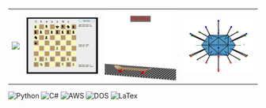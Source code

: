 
<table>
<tr>
<td>
  
<a href="https://shellywell123.github.io/Grind-Boy/build/web/index.html">
  <img src="https://github.com/Shellywell123/Grind-Boy/blob/GB-Studio-3.1/assets/screenshots/DemoV1.1.gif" width="175" />
</a>
  
</pre>
</td>
<td>
  
<a href="https://shellywell123.github.io/Grind-Boy/build/web/index.html">
  <img src="https://github.com/Shellywell123/ChessNut/blob/Master/assets/screenshots/capture01.gif" width="175" />
</a>
  
</pre>
</td>
<td>

<a href="https://github.com/Shellywell123/SKanimATE">
  <img src="https://github.com/Shellywell123/SKanimATE/blob/master/Images/gifs/Hardflip.gif" width="175" />
  <!--
   //<img src="https://github.com/Shellywell123/Skate-3-Texture-Tools/blob/main/docs/Images/Custom_TShirt_RiseUp.png" width="175" />
-->
</a>


</pre>
</td>
<td>

<a href="https://shellywell123.github.io/PyCrystallography/index.html">
   <img src="https://github.com/Shellywell123/PyCrystallography/blob/gh-pages/PyCrystallography/Images/face_normals_tetrakis-transparent.gif" width="175" />
</a>


</td>
</tr>
</table>

![Python](https://img.shields.io/badge/Python-3-blueviolet) ![C#](https://img.shields.io/badge/C%23-.NET-brightgreen) ![AWS](https://img.shields.io/badge/AWS-Certified%20Practitioner%20-orange) ![DOS](https://img.shields.io/badge/DOS-BAT%2FCMD-lightgrey) ![LaTex](https://img.shields.io/badge/LaTex-%20-yellow)
